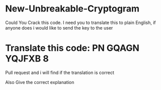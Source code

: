 # New-Unbreakable-Cryptogram
Could You Crack this code. I need you to translate this to plain English, if anyone does i would like to send the key to the user

# Translate this code: PN GQAGN YQJFXB 8

Pull request and i will find if the translation is correct

Also Give the correct explanation

